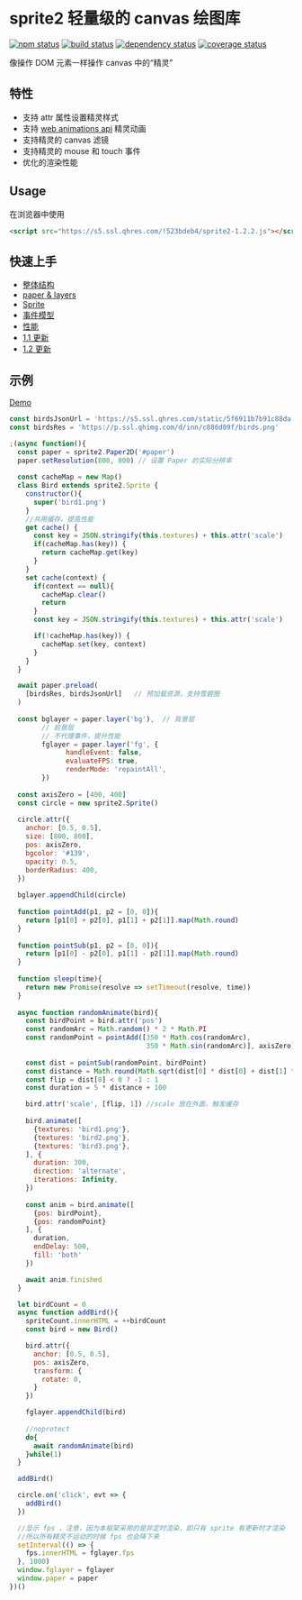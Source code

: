 # sprite2 轻量级的 canvas 绘图库

[![npm status](https://img.shields.io/npm/v/sprite2.svg)](https://www.npmjs.org/package/sprite2)
[![build status](https://api.travis-ci.org/spritejs/sprite2.svg?branch=master)](https://travis-ci.org/spritejs/sprite2) 
[![dependency status](https://david-dm.org/spritejs/sprite2.svg)](https://david-dm.org/spritejs/sprite2)
[![coverage status](https://img.shields.io/coveralls/spritejs/sprite2.svg)](https://coveralls.io/github/spritejs/sprite2)

像操作 DOM 元素一样操作 canvas 中的“精灵”

## 特性

- 支持 attr 属性设置精灵样式
- 支持 [web animations api](https://w3c.github.io/web-animations/#the-animation-interface
) 精灵动画
- 支持精灵的 canvas 滤镜
- 支持精灵的 mouse 和 touch 事件
- 优化的渲染性能

## Usage

在浏览器中使用

```html
<script src="https://s5.ssl.qhres.com/!523bdeb4/sprite2-1.2.2.js"></script>
```

## 快速上手

- [整体结构](docs#整体结构)
- [paper & layers](docs#快速上手)
- [Sprite](docs#sprite-类结构)
- [事件模型](docs#事件机制)
- [性能](docs#性能)
- [1.1 更新](docs#11-版本更新)
- [1.2 更新](docs#12-版本更新)
	
## 示例

[Demo](https://code.h5jun.com/gus)

```js
const birdsJsonUrl = 'https://s5.ssl.qhres.com/static/5f6911b7b91c88da.json'
const birdsRes = 'https://p.ssl.qhimg.com/d/inn/c886d09f/birds.png'

;(async function(){
  const paper = sprite2.Paper2D('#paper')
  paper.setResolution(800, 800) // 设置 Paper 的实际分辨率
  
  const cacheMap = new Map()
  class Bird extends sprite2.Sprite {
    constructor(){
      super('bird1.png')
    }
    //共用缓存，提高性能
    get cache() {
      const key = JSON.stringify(this.textures) + this.attr('scale')
      if(cacheMap.has(key)) {
        return cacheMap.get(key)
      }
    }
    set cache(context) {
      if(context == null){
        cacheMap.clear()
        return
      }
      const key = JSON.stringify(this.textures) + this.attr('scale')

      if(!cacheMap.has(key)) {
        cacheMap.set(key, context)
      }
    }      
  }

  await paper.preload(
    [birdsRes, birdsJsonUrl]   // 预加载资源，支持雪碧图
  )  
  
  const bglayer = paper.layer('bg'),  // 背景层
        // 前景层
        // 不代理事件，提升性能
        fglayer = paper.layer('fg', {
              handleEvent: false,
              evaluateFPS: true,
              renderMode: 'repaintAll',
        })   
  
  const axisZero = [400, 400]
  const circle = new sprite2.Sprite()
  
  circle.attr({
    anchor: [0.5, 0.5],
    size: [800, 800],
    pos: axisZero,
    bgcolor: '#139',
    opacity: 0.5,
    borderRadius: 400,
  })
  
  bglayer.appendChild(circle)
  
  function pointAdd(p1, p2 = [0, 0]){
    return [p1[0] + p2[0], p1[1] + p2[1]].map(Math.round)
  }
  
  function pointSub(p1, p2 = [0, 0]){
    return [p1[0] - p2[0], p1[1] - p2[1]].map(Math.round)
  }
  
  function sleep(time){
    return new Promise(resolve => setTimeout(resolve, time))
  }
  
  async function randomAnimate(bird){
    const birdPoint = bird.attr('pos')
    const randomArc = Math.random() * 2 * Math.PI
    const randomPoint = pointAdd([350 * Math.cos(randomArc), 
                                  350 * Math.sin(randomArc)], axisZero)
    
    const dist = pointSub(randomPoint, birdPoint)
    const distance = Math.round(Math.sqrt(dist[0] * dist[0] + dist[1] * dist[1]))
    const flip = dist[0] < 0 ? -1 : 1
    const duration = 5 * distance + 100

    bird.attr('scale', [flip, 1]) //scale 放在外面，触发缓存
    
    bird.animate([
      {textures: 'bird1.png'},
      {textures: 'bird2.png'},
      {textures: 'bird3.png'},
    ], {
      duration: 300,
      direction: 'alternate',
      iterations: Infinity,
    })
    
    const anim = bird.animate([
      {pos: birdPoint},
      {pos: randomPoint}
    ], {
      duration,
      endDelay: 500,
      fill: 'both'
    })

    await anim.finished
  }

  let birdCount = 0
  async function addBird(){
    spriteCount.innerHTML = ++birdCount
    const bird = new Bird()

    bird.attr({
      anchor: [0.5, 0.5],
      pos: axisZero,
      transform: {
        rotate: 0,
      }
    })

    fglayer.appendChild(bird)
    
    //noprotect
    do{
      await randomAnimate(bird)
    }while(1) 
  }

  addBird()

  circle.on('click', evt => {
    addBird()
  })

  //显示 fps ，注意，因为本框架采用的是非定时渲染，即只有 sprite 有更新时才渲染
  //所以所有精灵不运动的时候 fps 也会降下来
  setInterval(() => {
    fps.innerHTML = fglayer.fps
  }, 1000)
  window.fglayer = fglayer
  window.paper = paper
})()
```
